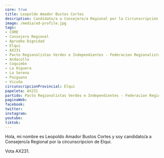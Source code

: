 ```yaml
---
core: true
title: Leopoldo Amador Bustos Cortes
description: Candidato/a a Consejero/a Regional por la Circunscripción de Elqui
image: /media/ad-profile.jpg
tags:
- CORE
- Consejero Regional
- Apruebo Dignidad
- Elqui
- AX231
- Pacto Regionalistas Verdes e Independientes - Federacion Regionalista Verde Social - Partido Republicano De Chile
- Andacollo
- Coquimbo
- La Higuera
- La Serena
- Paiguano
- Vicuña
circunscripcionProvincial: Elqui
papeleta: AX231
partido: Pacto Regionalistas Verdes e Independientes - Federacion Regionalista Verde Social - Partido Republicano De Chile
paginaWeb:
facebook:
twitter:
instagram:
youtube:
tiktok:
---
```

Hola, mi nombre es Leopoldo Amador Bustos Cortes y soy candidato/a a Consejero/a Regional por la circunscripcion de Elqui.

Vota AX231.